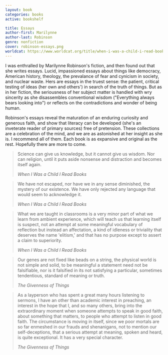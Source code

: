 ```yaml
---
layout: book
categories: books
active: bookshelf

title: Essays
author-first: Marilynne
author-last: Robinson
genre: nonfiction
cover: robinson-essays.png
worldcat: https://www.worldcat.org/title/when-i-was-a-child-i-read-books/oclc/740628822
---
```


I was enthralled by Marilynne Robinson's fiction, and then found out that she writes essays. Lucid, impassioned essays about things like democracy, American history, theology, the prevalance of fear and cynicism in society, and nuclear waste. Hers are essays in the truest sense: the patient, critical testing of ideas (her own and others') in search of the truth of things. But as in her fiction, the seriousness of her subject matter is handled with wry sincerity as she disassembles conventional wisdom ("Everything always bears looking into") or reflects on the contradictions and wonder of being human.

Robinson's essays reveal the maturation of an enduring curiosity and generous faith, and show that literacy can be developed (she's an inveterate reader of primary sources) free of pretension. These collections are a celebration of the mind, and we are as astonished at her insight as she is. I recommend all of them. Each book is as expansive and original as the rest. Hopefully there are more to come.

<blockquote>
	<p>Science can give us knowledge, but it cannot give us wisdom. Nor can religion, until it puts aside nonsense and distraction and becomes itself again.</p>
	<cite><i>When I Was a Child I Read Books</i></cite>
</blockquote>

<blockquote>
	<p>We have not escaped, nor have we in any sense diminished, the mystery of our existence. We have only rejected any language that would seem to acknowledge it.</p>
	<cite><i>When I Was a Child I Read Books</i></cite>
</blockquote>

<blockquote>
	<p>What we are taught in classrooms is a very minor part of what we learn from ambient experience, which will teach us that learning itself is suspect, not an attempt at some meaningful vocabulary of reflection but instead an affectation, a kind of idleness or triviality that deserves the name 'elitism,' and that has no purpose except to assert a claim to superiority.</p>
	<cite><i>When I Was a Child I Read Books</i></cite>
</blockquote>

<blockquote>
	<p>Our genes are not fixed like beads on a string, the physical world is not simple and solid, to be meaningful a statement need not be falsifiable, nor is it falsified in its not satisfying a particular, sometimes tendentious, standard of meaning or truth.</p>
	<cite><i>The Givenness of Things</i></cite>
</blockquote>

<blockquote>
	<p>As a layperson who has spent a great many hours listening to sermons, I have an other than academic interest in preaching, an interest in the hope that I, and so many others, bring into the extraordinary moment when someone attempts to speak in good faith, about something that matters, to people who attempt to listen in good faith. The circumstance is moving in itself, since we poor mortals are so far enmeshed in our frauds and shenanigans, not to mention our self-deceptions, that a serious attempt at meaning, spoken and heard, is quite exceptional. It has a very special character.</p>
	<cite><i>The Givenness of Things</i></cite>
</blockquote>



